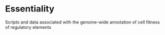 # Essentiality
Scripts and data associated with the genome-wide annotation of cell fitness of regulatory elements
